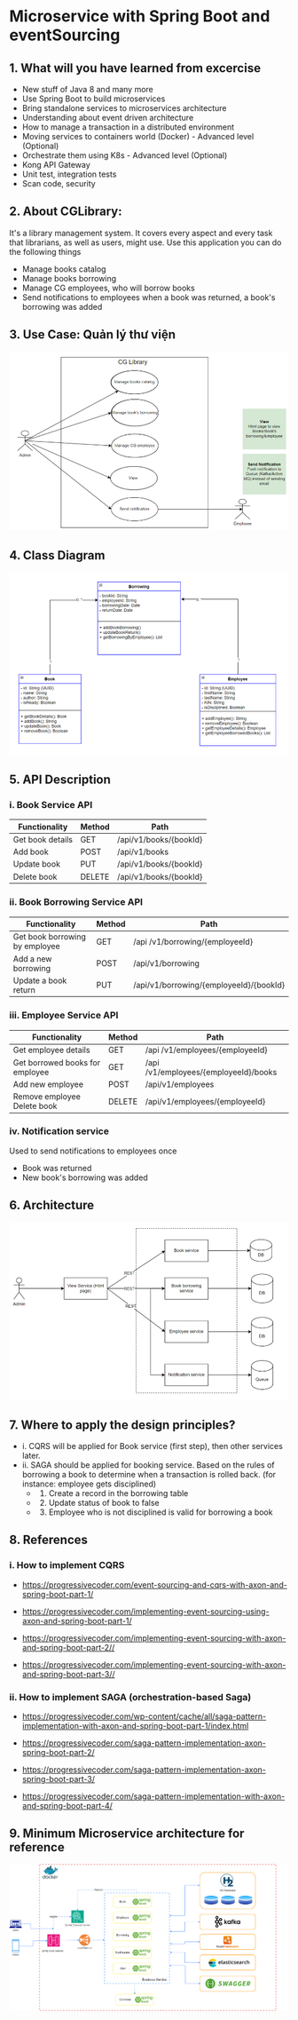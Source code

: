 # Microservice with Spring Boot and eventSourcing

## 1. **What will you have learned from excercise**

- New stuff of Java 8 and many more
- Use Spring Boot to build microservices
- Bring standalone services to microservices architecture
- Understanding about event driven architecture
- How to manage a transaction in a distributed environment
- Moving services to containers world (Docker) - Advanced level (Optional)
- Orchestrate them using K8s - Advanced level (Optional)
- Kong API Gateway
- Unit test, integration tests
- Scan code, security

## 2. **About CGLibrary**:

It's a library management system. It covers every aspect and every task that librarians, as well as users, might use. Use this application you can do the following things

- Manage books catalog
- Manage books borrowing
- Manage CG employees, who will borrow books
- Send notifications to employees when a book was returned, a book's borrowing was added

## 3. Use Case: Quản lý thư viện

![Alt text](../learning/assets/usecase.png)

## 4. Class Diagram

![Alt text](../learning/assets/class-diagram.png)

## 5. API Description

### i. Book Service API

| Functionality    | Method | Path                   |
| ---------------- | ------ | ---------------------- |
| Get book details | GET    | /api/v1/books/{bookId} |
| Add book         | POST   | /api/v1/books          |
| Update book      | PUT    | /api/v1/books/{bookId} |
| Delete book      | DELETE | /api/v1/books/{bookId} |

### ii. Book Borrowing Service API

| Functionality                  | Method | Path                                    |
| ------------------------------ | ------ | --------------------------------------- |
| Get book borrowing by employee | GET    | /api /v1/borrowing/{employeeId}         |
| Add a new borrowing            | POST   | /api/v1/borrowing                       |
| Update a book return           | PUT    | /api/v1/borrowing/{employeeId}/{bookId} |

### iii. Employee Service API

| Functionality                   | Method | Path                                  |
| ------------------------------- | ------ | ------------------------------------- |
| Get employee details            | GET    | /api /v1/employees/{employeeId}       |
| Get borrowed books for employee | GET    | /api /v1/employees/{employeeId}/books |
| Add new employee                | POST   | /api/v1/employees                     |
| Remove employee Delete book     | DELETE | /api/v1/employees/{employeeId}        |

### iv. Notification service

Used to send notifications to employees once

- Book was returned
- New book's borrowing was added

## 6. Architecture

![Alt text](../learning/assets/architecture.png)

## 7. Where to apply the design principles?

- i. CQRS will be applied for Book service (first step), then other services later.
- ii. SAGA should be applied for booking service. Based on the rules of borrowing a book to determine when a transaction is rolled back. (for instance: employee gets disciplined)
  - 1. Create a record in the borrowing table
  - 2. Update status of book to false
  - 3. Employee who is not disciplined is valid for borrowing a book

## 8. References

### i. How to implement CQRS

- https://progressivecoder.com/event-sourcing-and-cqrs-with-axon-and-spring-boot-part-1/

- https://progressivecoder.com/implementing-event-sourcing-using-axon-and-spring-boot-part-1/
- https://progressivecoder.com/implementing-event-sourcing-with-axon-and-spring-boot-part-2//
- https://progressivecoder.com/implementing-event-sourcing-with-axon-and-spring-boot-part-3//

### ii. How to implement SAGA (orchestration-based Saga)

- https://progressivecoder.com/wp-content/cache/all/saga-pattern-implementation-with-axon-and-spring-boot-part-1/index.html

- https://progressivecoder.com/saga-pattern-implementation-axon-spring-boot-part-2/
- https://progressivecoder.com/saga-pattern-implementation-axon-spring-boot-part-3/
- https://progressivecoder.com/saga-pattern-implementation-with-axon-and-spring-boot-part-4/

## 9. Minimum Microservice architecture for reference

![Alt text](../learning/assets/spring-boot-microservice.png)
